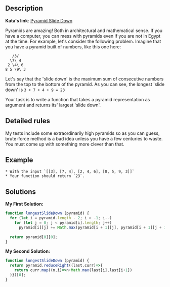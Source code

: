 ## Description

**Kata's link**: [Pyramid Slide Down](https://www.codewars.com/kata/551f23362ff852e2ab000037/javascriptt)

Pyramids are amazing! Both in architectural and mathematical sense. If you have a computer, you can mess with pyramids even if you are not in Egypt at the time. For example, let's consider the following problem. Imagine that you have a pyramid built of numbers, like this one here:

```
   /3/
  \7\ 4 
 2 \4\ 6 
8 5 \9\ 3
```
Let's say that the 'slide down' is the maximum sum of consecutive numbers from the top to the bottom of the pyramid. As you can see, the longest 'slide down' is ```3 + 7 + 4 + 9 = 23```

Your task is to write a function that takes a pyramid representation as argument and returns its' largest 'slide down'.


## Detailed rules

My tests include some extraordinarily high pyramids so as you can guess, brute-force method is a bad idea unless you have a few centuries to waste. You must come up with something more clever than that.


## Example

```
* With the input `[[3], [7, 4], [2, 4, 6], [8, 5, 9, 3]]`
* Your function should return `23`.
```

## Solutions

**My First Solution:**


```js
function longestSlideDown (pyramid) {
  for (let i = pyramid.length - 2; i > -1; i--)
    for (let j = 0; j < pyramid[i].length; j++) 
      pyramid[i][j] += Math.max(pyramid[i + 1][j], pyramid[i + 1][j + 1]);
    
  return pyramid[0][0];
}
```

**My Second Solution:**

```js
function longestSlideDown (pyramid) {
  return pyramid.reduceRight((last,curr)=>{
    return curr.map((n,i)=>n+Math.max(last[i],last[i+1])
  )})[0];
}
```


